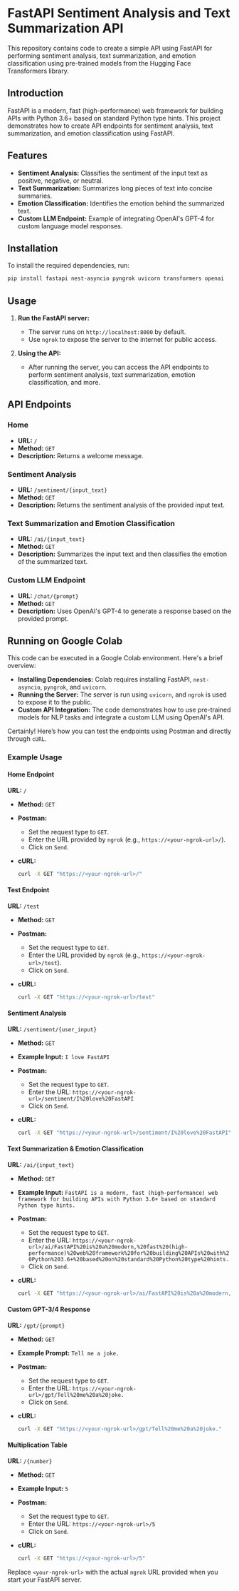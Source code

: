 # FastAPI Sentiment Analysis and Text Summarization API

This repository contains code to create a simple API using FastAPI for performing sentiment analysis, text summarization, and emotion classification using pre-trained models from the Hugging Face Transformers library.

## Introduction

FastAPI is a modern, fast (high-performance) web framework for building APIs with Python 3.6+ based on standard Python type hints. This project demonstrates how to create API endpoints for sentiment analysis, text summarization, and emotion classification using FastAPI.

## Features

- **Sentiment Analysis:** Classifies the sentiment of the input text as positive, negative, or neutral.
- **Text Summarization:** Summarizes long pieces of text into concise summaries.
- **Emotion Classification:** Identifies the emotion behind the summarized text.
- **Custom LLM Endpoint:** Example of integrating OpenAI's GPT-4 for custom language model responses.

## Installation

To install the required dependencies, run:

```bash
pip install fastapi nest-asyncio pyngrok uvicorn transformers openai
```

## Usage

1. **Run the FastAPI server:**
   - The server runs on `http://localhost:8000` by default.
   - Use `ngrok` to expose the server to the internet for public access.

2. **Using the API:**
   - After running the server, you can access the API endpoints to perform sentiment analysis, text summarization, emotion classification, and more.

## API Endpoints

### Home

- **URL:** `/`
- **Method:** `GET`
- **Description:** Returns a welcome message.

### Sentiment Analysis

- **URL:** `/sentiment/{input_text}`
- **Method:** `GET`
- **Description:** Returns the sentiment analysis of the provided input text.

### Text Summarization and Emotion Classification

- **URL:** `/ai/{input_text}`
- **Method:** `GET`
- **Description:** Summarizes the input text and then classifies the emotion of the summarized text.

### Custom LLM Endpoint

- **URL:** `/chat/{prompt}`
- **Method:** `GET`
- **Description:** Uses OpenAI's GPT-4 to generate a response based on the provided prompt.

## Running on Google Colab

This code can be executed in a Google Colab environment. Here's a brief overview:

- **Installing Dependencies:** Colab requires installing FastAPI, `nest-asyncio`, `pyngrok`, and `uvicorn`.
- **Running the Server:** The server is run using `uvicorn`, and `ngrok` is used to expose it to the public.
- **Custom API Integration:** The code demonstrates how to use pre-trained models for NLP tasks and integrate a custom LLM using OpenAI's API.

Certainly! Here’s how you can test the endpoints using Postman and directly through `cURL`.

### Example Usage

#### Home Endpoint

**URL:** `/`

- **Method:** `GET`
- **Postman:** 
  - Set the request type to `GET`.
  - Enter the URL provided by `ngrok` (e.g., `https://<your-ngrok-url>/`).
  - Click on `Send`.

- **cURL:**
  ```bash
  curl -X GET "https://<your-ngrok-url>/"
  ```

#### Test Endpoint

**URL:** `/test`

- **Method:** `GET`
- **Postman:** 
  - Set the request type to `GET`.
  - Enter the URL provided by `ngrok` (e.g., `https://<your-ngrok-url>/test`).
  - Click on `Send`.

- **cURL:**
  ```bash
  curl -X GET "https://<your-ngrok-url>/test"
  ```

#### Sentiment Analysis

**URL:** `/sentiment/{user_input}`

- **Method:** `GET`
- **Example Input:** `I love FastAPI`

- **Postman:**
  - Set the request type to `GET`.
  - Enter the URL: `https://<your-ngrok-url>/sentiment/I%20love%20FastAPI`
  - Click on `Send`.

- **cURL:**
  ```bash
  curl -X GET "https://<your-ngrok-url>/sentiment/I%20love%20FastAPI"
  ```

#### Text Summarization & Emotion Classification

**URL:** `/ai/{input_text}`

- **Method:** `GET`
- **Example Input:** `FastAPI is a modern, fast (high-performance) web framework for building APIs with Python 3.6+ based on standard Python type hints.`

- **Postman:**
  - Set the request type to `GET`.
  - Enter the URL: `https://<your-ngrok-url>/ai/FastAPI%20is%20a%20modern,%20fast%20(high-performance)%20web%20framework%20for%20building%20APIs%20with%20Python%203.6+%20based%20on%20standard%20Python%20type%20hints.`
  - Click on `Send`.

- **cURL:**
  ```bash
  curl -X GET "https://<your-ngrok-url>/ai/FastAPI%20is%20a%20modern,%20fast%20(high-performance)%20web%20framework%20for%20building%20APIs%20with%20Python%203.6+%20based%20on%20standard%20Python%20type%20hints."
  ```

#### Custom GPT-3/4 Response

**URL:** `/gpt/{prompt}`

- **Method:** `GET`
- **Example Prompt:** `Tell me a joke.`

- **Postman:**
  - Set the request type to `GET`.
  - Enter the URL: `https://<your-ngrok-url>/gpt/Tell%20me%20a%20joke.`
  - Click on `Send`.

- **cURL:**
  ```bash
  curl -X GET "https://<your-ngrok-url>/gpt/Tell%20me%20a%20joke."
  ```

#### Multiplication Table

**URL:** `/{number}`

- **Method:** `GET`
- **Example Input:** `5`

- **Postman:**
  - Set the request type to `GET`.
  - Enter the URL: `https://<your-ngrok-url>/5`
  - Click on `Send`.

- **cURL:**
  ```bash
  curl -X GET "https://<your-ngrok-url>/5"
  ```

Replace `<your-ngrok-url>` with the actual `ngrok` URL provided when you start your FastAPI server.


